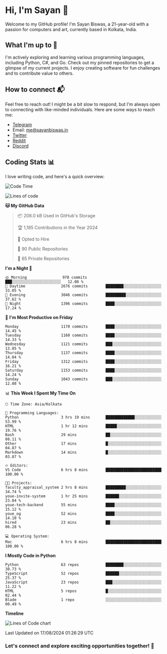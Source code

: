 # Hi, I'm Sayan 👋

Welcome to my GitHub profile! I'm Sayan Biswas, a 21-year-old with a passion for computers and art, currently based in Kolkata, India.

## What I'm up to 🚀

I'm actively exploring and learning various programming languages, including Python, C#, and Go. Check out my pinned repositories to get a glimpse of my current projects. I enjoy creating software for fun challenges and to contribute value to others.

## How to connect 📬

Feel free to reach out! I might be a bit slow to respond, but I'm always open to connecting with like-minded individuals. Here are some ways to reach me:

- [Telegram](https://t.me/dank_as_fuck)
- Email: [me@sayanbiswas.in](mailto:me@sayanbiswas.in)
- [Twitter](https://twitter.com/TheDankDel)
- [Reddit](https://www.reddit.com/user/dank_as_fuck_/)
- [Discord](https://discordapp.com/users/506536929152466945)

## Coding Stats 📊

I love writing code, and here's a quick overview:

<!--START_SECTION:waka-->
![Code Time](http://img.shields.io/badge/Code%20Time-1%2C658%20hrs%2030%20mins-blue)

![Lines of code](https://img.shields.io/badge/From%20Hello%20World%20I%27ve%20Written-5.9%20million%20lines%20of%20code-blue)

**🐱 My GitHub Data** 

> 📦 208.0 kB Used in GitHub's Storage 
 > 
> 🏆 1,185 Contributions in the Year 2024
 > 
> 💼 Opted to Hire
 > 
> 📜 90 Public Repositories 
 > 
> 🔑 65 Private Repositories 
 > 
**I'm a Night 🦉** 

```text
🌞 Morning                978 commits         ███░░░░░░░░░░░░░░░░░░░░░░   12.08 % 
🌆 Daytime                2676 commits        ████████░░░░░░░░░░░░░░░░░   33.05 % 
🌃 Evening                3046 commits        █████████░░░░░░░░░░░░░░░░   37.62 % 
🌙 Night                  1396 commits        ████░░░░░░░░░░░░░░░░░░░░░   17.24 % 
```
📅 **I'm Most Productive on Friday** 

```text
Monday                   1170 commits        ████░░░░░░░░░░░░░░░░░░░░░   14.45 % 
Tuesday                  1160 commits        ████░░░░░░░░░░░░░░░░░░░░░   14.33 % 
Wednesday                1121 commits        ███░░░░░░░░░░░░░░░░░░░░░░   13.85 % 
Thursday                 1137 commits        ████░░░░░░░░░░░░░░░░░░░░░   14.04 % 
Friday                   1312 commits        ████░░░░░░░░░░░░░░░░░░░░░   16.21 % 
Saturday                 1153 commits        ████░░░░░░░░░░░░░░░░░░░░░   14.24 % 
Sunday                   1043 commits        ███░░░░░░░░░░░░░░░░░░░░░░   12.88 % 
```


📊 **This Week I Spent My Time On** 

```text
🕑︎ Time Zone: Asia/Kolkata

💬 Programming Languages: 
Python                   3 hrs 19 mins       █████████████░░░░░░░░░░░░   53.99 % 
HTML                     1 hr 12 mins        █████░░░░░░░░░░░░░░░░░░░░   19.76 % 
Bash                     29 mins             ██░░░░░░░░░░░░░░░░░░░░░░░   08.11 % 
Other                    17 mins             █░░░░░░░░░░░░░░░░░░░░░░░░   04.87 % 
Markdown                 14 mins             █░░░░░░░░░░░░░░░░░░░░░░░░   03.87 % 

🔥 Editors: 
VS Code                  6 hrs 8 mins        █████████████████████████   100.00 % 

🐱‍💻 Projects: 
faculty_appraisal_system 2 hrs 8 mins        █████████░░░░░░░░░░░░░░░░   34.74 % 
youe-invite-system       1 hr 25 mins        ██████░░░░░░░░░░░░░░░░░░░   23.04 % 
youe-tech-backend        55 mins             ████░░░░░░░░░░░░░░░░░░░░░   15.12 % 
youe_og                  52 mins             ████░░░░░░░░░░░░░░░░░░░░░   14.10 % 
hired                    23 mins             ██░░░░░░░░░░░░░░░░░░░░░░░   06.28 % 

💻 Operating System: 
Mac                      6 hrs 8 mins        █████████████████████████   100.00 % 
```

**I Mostly Code in Python** 

```text
Python                   63 repos            ████████░░░░░░░░░░░░░░░░░   30.73 % 
TypeScript               52 repos            ██████░░░░░░░░░░░░░░░░░░░   25.37 % 
JavaScript               23 repos            ███░░░░░░░░░░░░░░░░░░░░░░   11.22 % 
HTML                     5 repos             █░░░░░░░░░░░░░░░░░░░░░░░░   02.44 % 
Blade                    1 repo              ░░░░░░░░░░░░░░░░░░░░░░░░░   00.49 % 
```



**Timeline**

![Lines of Code chart](https://raw.githubusercontent.com/Dank-del/Dank-del/main/assets/bar_graph.png)


 Last Updated on 17/08/2024 01:26:29 UTC
<!--END_SECTION:waka-->

### Let's connect and explore exciting opportunities together! 🚀
